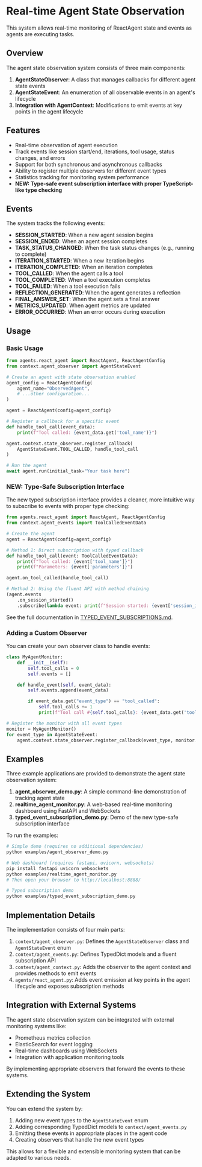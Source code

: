 # Real-time Agent State Observation

This system allows real-time monitoring of ReactAgent state and events as agents are executing tasks.

## Overview

The agent state observation system consists of three main components:

1. **AgentStateObserver**: A class that manages callbacks for different agent state events
2. **AgentStateEvent**: An enumeration of all observable events in an agent's lifecycle
3. **Integration with AgentContext**: Modifications to emit events at key points in the agent lifecycle

## Features

- Real-time observation of agent execution
- Track events like session start/end, iterations, tool usage, status changes, and errors
- Support for both synchronous and asynchronous callbacks
- Ability to register multiple observers for different event types
- Statistics tracking for monitoring system performance
- **NEW: Type-safe event subscription interface with proper TypeScript-like type checking**

## Events

The system tracks the following events:

- **SESSION_STARTED**: When a new agent session begins
- **SESSION_ENDED**: When an agent session completes
- **TASK_STATUS_CHANGED**: When the task status changes (e.g., running to complete)
- **ITERATION_STARTED**: When a new iteration begins
- **ITERATION_COMPLETED**: When an iteration completes
- **TOOL_CALLED**: When the agent calls a tool
- **TOOL_COMPLETED**: When a tool execution completes
- **TOOL_FAILED**: When a tool execution fails
- **REFLECTION_GENERATED**: When the agent generates a reflection
- **FINAL_ANSWER_SET**: When the agent sets a final answer
- **METRICS_UPDATED**: When agent metrics are updated
- **ERROR_OCCURRED**: When an error occurs during execution

## Usage

### Basic Usage

```python
from agents.react_agent import ReactAgent, ReactAgentConfig
from context.agent_observer import AgentStateEvent

# Create an agent with state observation enabled
agent_config = ReactAgentConfig(
    agent_name="ObservedAgent",
    # ...other configuration...
)

agent = ReactAgent(config=agent_config)

# Register a callback for a specific event
def handle_tool_call(event_data):
    print(f"Tool called: {event_data.get('tool_name')}")

agent.context.state_observer.register_callback(
    AgentStateEvent.TOOL_CALLED, handle_tool_call
)

# Run the agent
await agent.run(initial_task="Your task here")
```

### NEW: Type-Safe Subscription Interface

The new typed subscription interface provides a cleaner, more intuitive way to subscribe to events with proper type checking:

```python
from agents.react_agent import ReactAgent, ReactAgentConfig
from context.agent_events import ToolCalledEventData

# Create the agent
agent = ReactAgent(config=agent_config)

# Method 1: Direct subscription with typed callback
def handle_tool_call(event: ToolCalledEventData):
    print(f"Tool called: {event['tool_name']}")
    print(f"Parameters: {event['parameters']}")

agent.on_tool_called(handle_tool_call)

# Method 2: Using the fluent API with method chaining
(agent.events
    .on_session_started()
    .subscribe(lambda event: print(f"Session started: {event['session_id']}")))
```

See the full documentation in [TYPED_EVENT_SUBSCRIPTIONS.md](docs/TYPED_EVENT_SUBSCRIPTIONS.md).

### Adding a Custom Observer

You can create your own observer class to handle events:

```python
class MyAgentMonitor:
    def __init__(self):
        self.tool_calls = 0
        self.events = []

    def handle_event(self, event_data):
        self.events.append(event_data)

        if event_data.get("event_type") == "tool_called":
            self.tool_calls += 1
            print(f"Tool call #{self.tool_calls}: {event_data.get('tool_name')}")

# Register the monitor with all event types
monitor = MyAgentMonitor()
for event_type in AgentStateEvent:
    agent.context.state_observer.register_callback(event_type, monitor.handle_event)
```

## Examples

Three example applications are provided to demonstrate the agent state observation system:

1. **agent_observer_demo.py**: A simple command-line demonstration of tracking agent state
2. **realtime_agent_monitor.py**: A web-based real-time monitoring dashboard using FastAPI and WebSockets
3. **typed_event_subscription_demo.py**: Demo of the new type-safe subscription interface

To run the examples:

```bash
# Simple demo (requires no additional dependencies)
python examples/agent_observer_demo.py

# Web dashboard (requires fastapi, uvicorn, websockets)
pip install fastapi uvicorn websockets
python examples/realtime_agent_monitor.py
# Then open your browser to http://localhost:8888/

# Typed subscription demo
python examples/typed_event_subscription_demo.py
```

## Implementation Details

The implementation consists of four main parts:

1. `context/agent_observer.py`: Defines the `AgentStateObserver` class and `AgentStateEvent` enum
2. `context/agent_events.py`: Defines TypedDict models and a fluent subscription API
3. `context/agent_context.py`: Adds the observer to the agent context and provides methods to emit events
4. `agents/react_agent.py`: Adds event emission at key points in the agent lifecycle and exposes subscription methods

## Integration with External Systems

The agent state observation system can be integrated with external monitoring systems like:

- Prometheus metrics collection
- ElasticSearch for event logging
- Real-time dashboards using WebSockets
- Integration with application monitoring tools

By implementing appropriate observers that forward the events to these systems.

## Extending the System

You can extend the system by:

1. Adding new event types to the `AgentStateEvent` enum
2. Adding corresponding TypedDict models to `context/agent_events.py`
3. Emitting these events in appropriate places in the agent code
4. Creating observers that handle the new event types

This allows for a flexible and extensible monitoring system that can be adapted to various needs.

